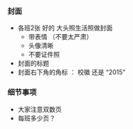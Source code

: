 ### 封面
- 各班2张 好的 大头照生活照做封面 
	- 带表情 （不要太严肃）
	- 头像清晰
	- 不要证件照
- 封面的标题
- 封面右下角的角标 ： 校徽 还是 “2015”

### 细节事项
- 大家注意双数页
- 每班多少页？
